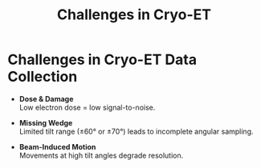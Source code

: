 ﻿---
layout: default
title: "Challenges in Cryo-ET"
---

# Challenges in Cryo-ET Data Collection

- **Dose & Damage**  
  Low electron dose = low signal-to-noise.

- **Missing Wedge**  
  Limited tilt range (±60° or ±70°) leads to incomplete angular sampling.

- **Beam-Induced Motion**  
  Movements at high tilt angles degrade resolution.
